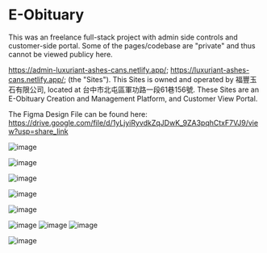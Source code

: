 # E-Obituary

This was an freelance full-stack project with admin side controls and customer-side portal. Some of the pages/codebase are "private" and thus cannot be viewed publicy here.

https://admin-luxuriant-ashes-cans.netlify.app/; https://luxuriant-ashes-cans.netlify.app/; (the "Sites").  This Sites is owned and operated by 福豐玉石有限公司, located at 台中市北屯區軍功路一段61巷156號. These Sites are an E-Obituary Creation and Management Platform, and Customer View Portal.

The Figma Design File can be found here: https://drive.google.com/file/d/1yLjyiRyvdkZqJDwK_9ZA3pqhCtxF7VJ9/view?usp=share_link



![image](https://user-images.githubusercontent.com/65479883/209567177-80a82657-63bc-4e93-a639-c3257141aae2.png)


![image](https://user-images.githubusercontent.com/65479883/209567050-948f60c8-547b-4f2d-a561-33f83ae9715a.png)


![image](https://user-images.githubusercontent.com/65479883/210558541-a14c7928-fbe7-4f8f-b610-d8ab9fa5b332.png)


![image](https://user-images.githubusercontent.com/65479883/209567105-43ad5a7d-b177-4e41-bba4-c706cf24f0b3.png)


![image](https://user-images.githubusercontent.com/65479883/209567195-16a16bdc-35d1-4ba4-9083-695301aeaf91.png)


![image](https://user-images.githubusercontent.com/65479883/209567207-579cc5ba-b140-46e5-b4e0-c1c89608cb63.png) ![image](https://user-images.githubusercontent.com/65479883/209567281-cda5e5ee-6fd3-4aba-a3f5-2a0456523130.png)   ![image](https://user-images.githubusercontent.com/65479883/209567298-064afa61-8201-4be1-b3f1-748c1b2662fd.png)




![image](https://user-images.githubusercontent.com/65479883/209567220-31e30746-e007-465c-b9da-521a7a51a15c.png)
